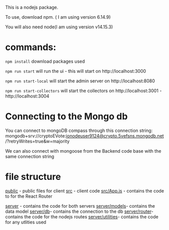 This is a nodejs package.

To use, download npm. ( I am using version 6.14.9)

You will also need node(I am using version v14.15.3)

# commands:

`npm install` download packages used

`npm run start` will run the ui - this will start on http://localhost:3000

`npm run start-local` will start the admin server on http://localhost:8080

`npm run start-collectors` will start the collectors on http://localhost:3001 - http://localhost:3004

# Connecting to the Mongo db
You can connect to mongoDB compass through this connection string: 
mongodb+srv://cryptoEVote:ionodeuser9124@crypto.5vefsns.mongodb.net/?retryWrites=true&w=majority

We can also connect with mongoose from the Backend code base with the same connection string

# file structure

[public](/public) - public files for client
[src](/src) - client code
[src/App.js](src/App.js) - contains the code to for the React Router

[server](/server) - contains the code for both servers
[server/models](/server/models/)- contains the data model
[server/db](/server/db/)- contains the connection to the db
[server/router](/server/router/)- contains the code for the nodejs routes
[server/utilities](/server/utilities/)- contains the code for any utlities used
